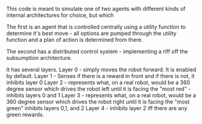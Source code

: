 This code is meant to simulate one of two agents with different kinds of internal architectures for choice, but which 

The first is an agent that is controlled centrally using a utility function to determine it's best move - all options are pumped through the utility function and a plan of action is determined from there.

The second has a distributed control system - implementing a riff off the subsumption architecture.

It has several layers.
Layer 0 - simply moves the robot forward. It is enabled by default.
Layer 1 - Senses if there is a reward in front and if there is not, it inhibits layer 0
Layer 2 - represents what, on a real robot, would be a 360 degree sensor which drives the robot left until it is facing the "most red" - inhibits layers 0 and 1
Layer 3 - represents what, on a real robot, would be a 360 degree sensor which drives the robot right until it is facing the "most green" inhibits layers 0,1, and 2
Layer 4 - inhibits layer 2 iff there are any green rewards. 
